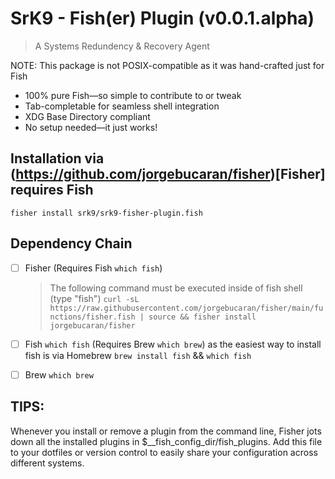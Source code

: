 SrK9 - Fish(er) Plugin (v0.0.1.alpha)
===========================
> A Systems Redundency & Recovery Agent

NOTE: This package is not POSIX-compatible as it was hand-crafted just for Fish

 - 100% pure Fish—so simple to contribute to or tweak
 - Tab-completable for seamless shell integration
 - XDG Base Directory compliant
 - No setup needed—it just works!

## Installation via (https://github.com/jorgebucaran/fisher)[Fisher] requires Fish
`fisher install srk9/srk9-fisher-plugin.fish`

## Dependency Chain

- [ ] Fisher (Requires Fish `which fish`)
    > The following command must be executed inside of fish shell (type "fish")
    `curl -sL https://raw.githubusercontent.com/jorgebucaran/fisher/main/functions/fisher.fish | source && fisher install jorgebucaran/fisher`

- [ ] Fish `which fish` (Requires Brew `which brew`) as the easiest way to install fish is via Homebrew
      `brew install fish` && `which fish`

- [ ] Brew `which brew`


## TIPS:
Whenever you install or remove a plugin from the command line, Fisher jots down all the installed plugins in $__fish_config_dir/fish_plugins. Add this file to your dotfiles or version control to easily share your configuration across different systems.

